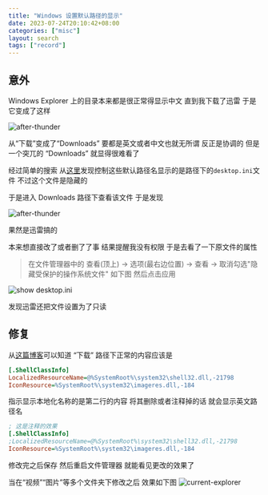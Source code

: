 ```yaml
---
title: "Windows 设置默认路径的显示"
date: 2023-07-24T20:10:42+08:00
categories: ["misc"]
layout: search
tags: ["record"]
---
```


## 意外

Windows Explorer 上的目录本来都是很正常得显示中文 直到我下载了迅雷 于是它变成了这样

![after-thunder](images/windows-path/mixture.png)

从“下载”变成了“Downloads” 要都是英文或者中文也就无所谓 反正是协调的 但是一个突兀的 “Downloads” 就显得很难看了

经过简单的搜索 从[这里][desktop-ini]发现控制这些默认路径名显示的是路径下的`desktop.ini`文件 不过这个文件是隐藏的

于是进入 Downloads 路径下查看该文件 于是发现

![after-thunder](images/windows-path/thunder-download.png)

果然是迅雷搞的

本来想直接改了或者删了了事 结果提醒我没有权限 于是去看了一下原文件的属性

> 在文件管理器中的 查看(顶上) -> 选项(最右边位置) -> 查看 -> 取消勾选"隐藏受保护的操作系统文件" 如下图 然后点击应用

![show desktop.ini](images/windows-path/show-hidden-files.png)

发现迅雷还把文件设置为了只读

## 修复

从[这篇博客][desktop-ini]可以知道 “下载” 路径下正常的内容应该是

```ini
[.ShellClassInfo]
LocalizedResourceName=@%SystemRoot%\system32\shell32.dll,-21798
IconResource=%SystemRoot%\system32\imageres.dll,-184
```

指示显示本地化名称的是第二行的内容 将其删除或者注释掉的话 就会显示英文路径名

```ini
; 这是注释的效果
[.ShellClassInfo]
;LocalizedResourceName=@%SystemRoot%\system32\shell32.dll,-21798
IconResource=%SystemRoot%\system32\imageres.dll,-184
```

修改完之后保存 然后重启文件管理器 就能看见更改的效果了

当在“视频”“图片”等多个文件夹下修改之后 效果如下图
![current-explorer](images/windows-path/current.png)

[desktop-ini]: https://p3terx.com/archives/windows-system-default-folder-name-changed-to-english-solution.html
[localization]: https://superuser.com/questions/788555/is-there-a-way-to-disable-localizedresourcename-desktop-ini-globally
[windows-doc]:  https://learn.microsoft.com/en-us/windows/win32/shell/how-to-customize-folders-with-desktop-ini